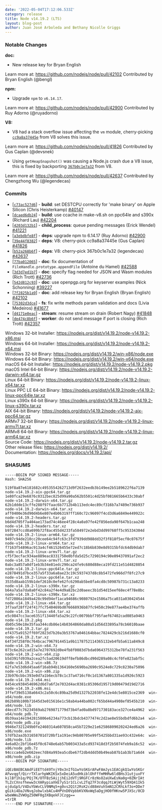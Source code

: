 ```yaml
---
date: '2022-05-04T17:12:06.533Z'
category: release
title: Node v14.19.2 (LTS)
layout: blog-post
author: Juan José Arboleda and Bethany Nicolle Griggs
---
```


### Notable Changes

**doc:**

- New release key for Bryan English

Learn more at: <https://github.com/nodejs/node/pull/42102>
Contributed by Bryan English (@bengl)

**npm:**

- Upgrade `npm` to `v6.14.17`.

Learn more at: <https://github.com/nodejs/node/pull/42900>
Contributed by Ruy Adorno (@ruyadorno)

**V8:**

- V8 had a stack overflow issue affecting the `vm` module, cherry-picking [`cc9a8a37445e`](https://github.com/v8/v8/commit/cc9a8a37445eeffff17474020bb6038c2f9af9fc)
  from V8 solves this issue.

Learn more at: <https://github.com/nodejs/node/pull/41826>
Contributed by Gus Caplan (@devsnek)

- Using `getHeapSnapshot()` was causing a Node.js crash due a V8 issue, this is fixed by backporting [`367b0c1e7a32`](https://github.com/v8/v8/commit/367b0c1e7a323deafeab56736b01bc7e14fc1998)
  from V8.

Learn more at: <https://github.com/nodejs/node/pull/42637>
Contributed by Chengzhong Wu (@legendecas)

### Commits

- \[[`c73ac527d6`](https://github.com/nodejs/node/commit/c73ac527d6)] - **build**: set DESTCPU correctly for 'make binary' on Apple Silicon (Chris Heisterkamp) [#40147](https://github.com/nodejs/node/pull/40147)
- \[[`dcaed6db24`](https://github.com/nodejs/node/commit/dcaed6db24)] - **build**: use ccache in make-v8.sh on ppc64le and s390x (Richard Lau) [#42204](https://github.com/nodejs/node/pull/42204)
- \[[`4203d132b1`](https://github.com/nodejs/node/commit/4203d132b1)] - **child_process**: queue pending messages (Erick Wendel) [#41221](https://github.com/nodejs/node/pull/41221)
- \[[`a3ebdbfe8f`](https://github.com/nodejs/node/commit/a3ebdbfe8f)] - **deps**: upgrade npm to 6.14.17 (Ruy Adorno) [#42900](https://github.com/nodejs/node/pull/42900)
- \[[`39e44f8382`](https://github.com/nodejs/node/commit/39e44f8382)] - **deps**: V8: cherry-pick cc9a8a37445e (Gus Caplan) [#41826](https://github.com/nodejs/node/pull/41826)
- \[[`b52a268b6f`](https://github.com/nodejs/node/commit/b52a268b6f)] - **deps**: V8: cherry-pick 367b0c1e7a32 (legendecas) [#42637](https://github.com/nodejs/node/pull/42637)
- \[[`77ba012065`](https://github.com/nodejs/node/commit/77ba012065)] - **doc**: fix documentation of `FileHandle.prototype.appendFile` (Antoine du Hamel) [#42588](https://github.com/nodejs/node/pull/42588)
- \[[`3d3d7ed1b7`](https://github.com/nodejs/node/commit/3d3d7ed1b7)] - **doc**: specify flag needed for JSON and Wasm modules (Rich Trott) [#42736](https://github.com/nodejs/node/pull/42736)
- \[[`542d812c93`](https://github.com/nodejs/node/commit/542d812c93)] - **doc**: use openpgp.org for keyserver examples (Nick Schonning) [#39227](https://github.com/nodejs/node/pull/39227)
- \[[`7f2825b1a9`](https://github.com/nodejs/node/commit/7f2825b1a9)] - **doc**: add release key for Bryan English (Bryan English) [#42102](https://github.com/nodejs/node/pull/42102)
- \[[`75302d3dce`](https://github.com/nodejs/node/commit/75302d3dce)] - **fs**: fix write methods param validation and docs (Livia Medeiros) [#41677](https://github.com/nodejs/node/pull/41677)
- \[[`d4171e0eac`](https://github.com/nodejs/node/commit/d4171e0eac)] - **stream**: resume stream on drain (Robert Nagy) [#41848](https://github.com/nodejs/node/pull/41848)
- \[[`de474c8b6f`](https://github.com/nodejs/node/commit/de474c8b6f)] - **worker**: do not send message if port is closing (Rich Trott) [#42357](https://github.com/nodejs/node/pull/42357)

Windows 32-bit Installer: https://nodejs.org/dist/v14.19.2/node-v14.19.2-x86.msi \
Windows 64-bit Installer: https://nodejs.org/dist/v14.19.2/node-v14.19.2-x64.msi \
Windows 32-bit Binary: https://nodejs.org/dist/v14.19.2/win-x86/node.exe \
Windows 64-bit Binary: https://nodejs.org/dist/v14.19.2/win-x64/node.exe \
macOS 64-bit Installer: https://nodejs.org/dist/v14.19.2/node-v14.19.2.pkg \
macOS Intel 64-bit Binary: https://nodejs.org/dist/v14.19.2/node-v14.19.2-darwin-x64.tar.gz \
Linux 64-bit Binary: https://nodejs.org/dist/v14.19.2/node-v14.19.2-linux-x64.tar.xz \
Linux PPC LE 64-bit Binary: https://nodejs.org/dist/v14.19.2/node-v14.19.2-linux-ppc64le.tar.xz \
Linux s390x 64-bit Binary: https://nodejs.org/dist/v14.19.2/node-v14.19.2-linux-s390x.tar.xz \
AIX 64-bit Binary: https://nodejs.org/dist/v14.19.2/node-v14.19.2-aix-ppc64.tar.gz \
ARMv7 32-bit Binary: https://nodejs.org/dist/v14.19.2/node-v14.19.2-linux-armv7l.tar.xz \
ARMv8 64-bit Binary: https://nodejs.org/dist/v14.19.2/node-v14.19.2-linux-arm64.tar.xz \
Source Code: https://nodejs.org/dist/v14.19.2/node-v14.19.2.tar.gz \
Other release files: https://nodejs.org/dist/v14.19.2/ \
Documentation: https://nodejs.org/docs/v14.19.2/api/

### SHASUMS

```
-----BEGIN PGP SIGNED MESSAGE-----
Hash: SHA256

519f8a87e6181682c4953554262713d9f2632eedb3b149ee2b5189622f6a7139  node-v14.19.2-aix-ppc64.tar.gz
1e80fca29e6876c0312bec825d99a90a562b5501c4d25bf081665b6433c30abf  node-v14.19.2-darwin-x64.tar.gz
62b1ddde13cffe288f97faac6b7712b4b113edc4ec89cf316b7a7489e736b937  node-v14.19.2-darwin-x64.tar.xz
aff0400e36d90d4b6e807e4b063197ff160c72c96097f4cd3d6a6849e449922c  node-v14.19.2-headers.tar.gz
b6d4d705f7a404ae173ad74c46ee4f28c4a0a97fe42f856eda98f647b1caa248  node-v14.19.2-headers.tar.xz
b972847ccd8a699b72f8ac455d4233fa584972e2ebd3dd99768ff5c95334304d  node-v14.19.2-linux-arm64.tar.gz
9497c94de210cc20cee64c94fc63c3fd7939dd988dd32f3f818f5ecf0c07675f  node-v14.19.2-linux-arm64.tar.xz
f7163f54896ac913a4cf461526455e72ed7c18b6b830e8d9315bfdc64db9dab7  node-v14.19.2-linux-armv7l.tar.gz
cf5f3ecfac934ae889eac8331750e0bfda5d25c7290194c90e09437091af2ec2  node-v14.19.2-linux-armv7l.tar.xz
0abc3a857a0df1eb3b34e81edc290ca24fe9c680d88eca19fd211e51d4828854  node-v14.19.2-linux-ppc64le.tar.gz
e2878491d7bce357a5f33a6a8ae23c19c5937437d8c8b5472fe966d7f8fc27c9  node-v14.19.2-linux-ppc64le.tar.xz
3535d8aab159b1def2610c0efe62fc6290ab5be8fa4cd8c50987b731c13a8233  node-v14.19.2-linux-s390x.tar.gz
b64a7a5a7da8a0f42c84a2f4e4d9a82bc2d0aeec3b1d54d15eef68ec4f78e8bc  node-v14.19.2-linux-s390x.tar.xz
fd72086a1849a428c99d94ef1aca94686c9080792e1586a75ca031a030424544  node-v14.19.2-linux-x64.tar.gz
3f7aaf28ff24f417fc7540469bd076668936b87fc9450c39e877ae4be374affb  node-v14.19.2-linux-x64.tar.xz
e5c0847cc3ace6351f13440fa5a29c22fc0079bbf795faef67402cad085a9463  node-v14.19.2.pkg
db05c50e18e35faa344cdb86e14b0364860da80a51d56d33895a78cb6010baae  node-v14.19.2.tar.gz
ef4375a9152ff69f2823d7b20a3b53767a046164bbac7824429cb216d1688cf0  node-v14.19.2.tar.xz
64f34f258f0c764bcac7967914451a9b1178752114365132eb4fb5a611a849c8  node-v14.19.2-win-x64.7z
073c6e262cad15a7e2707692d0e4fb8f0083d7bda6964375312be78fa231f563  node-v14.19.2-win-x64.zip
b5d391fd939a2cea2fc5ad20619dff8efb86dbcd90d289a08c4cf0fe823abf5c  node-v14.19.2-win-x86.7z
62fa7e53d6d45aa6f16ab94b1364160e5690ba2690c9524e8c729c8230a75096  node-v14.19.2-win-x86.zip
23b976cbbc393e0d7a1b6ecb78c1c37a4716cf0c1d1367a801335a1d926c5923  node-v14.19.2-x64.msi
8454ce9384546962d6d7a6f2e7032d4ac0381c85306d195719d00479d19d2716  node-v14.19.2-x86.msi
3ffef39d5138a6643c2a50c6c89ba25d9d1327b22038fe12e4dc5e8015ce2369  win-x64/node.exe
862b89b100b71645d3e015616e1c58ab4a44ba002cf65bd44a4908ef8545b210  win-x64/node.lib
d4ecd77c76234569ab2769871779d73b4fad0a8bd971730183ace327ce4a4962  win-x64/node_pdb.7z
0b39aa14e1942815806e6234a773cb13bdcb4377474c2d2ae8e55bdbdfd6b2a4  win-x64/node_pdb.zip
9946e7321249b0fe2460314a607858ca45b7229e21e625868090202424ed6a26  win-x86/node.exe
57dfb2aa3b31658701d720bf1a191ec94b80705e99f5425bbd31ae93c432e64c  win-x86/node.lib
4e6a02c2bf16e45f0c6748e6ab57b003433a5cd937418d3f2b5074feb9a16c52  win-x86/node_pdb.7z
94ccca4eb2e662eec7d84a993ea5cdbe67f2db4ddd50b49eab87b1ab3b71a6d4  win-x86/node_pdb.zip
-----BEGIN PGP SIGNATURE-----

iQEzBAEBCAAdFiEETtd49TnjY0x3nIfG1wYoSKGrAFwFAmJys1EACgkQ1wYoSKGr
AFwvqgf/QirrTXlarhpWKIKSx5xDeiA5udHkiblOhFffmMHRw6ldBHs31utjuxFY
kilBf1h1q/PQj7K/OTFBz5AijjhEi2dVTj9RGFCr8zNsO2aUXwEsNa0g+0ZNrIAt
TLZcCXnsfheww3cXARypiaXkE7yS1r1CLcvL2Tq27F3cdqqJtLWjWyt59XQ41Ik5
ojduGpS/V4DuYbWvCLV9NMq5+g0vs2Q1t2RsK2cd88mVuh5mN12CRhLkf3o+DDe7
gGiki4DaJVNvqJobwlxbACu4HPVnD0VpbbKVXNxWq5aDgjHO0fHKnw5PJXSc/0CD
wbeWWuZVWOgZ50WF0g3XBqekFJCzgg==
=trIR
-----END PGP SIGNATURE-----

```
